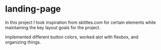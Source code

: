 # landing-page
In this project I took inspiration from skittles.com for certain elements while maintaining the key layout goals for the project.

implemented different button colors, worked alot with flexbox, and organizing things. 